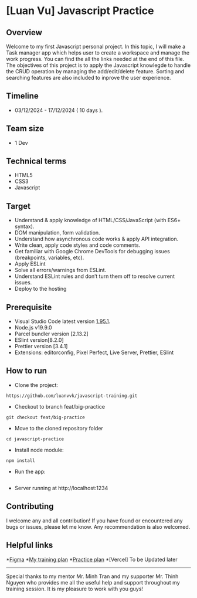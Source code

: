 # [Luan Vu] Javascript Practice 

## Overview

Welcome to my first Javascript personal project. In this topic, I will make a Task manager app which helps 
user to create a workspace and manage the work progress. You can find the all the links needed at the end of this file.
The objectives of this project is to apply the Javascript knowlegde to handle the CRUD operation by managing the add/edit/delete feature. Sorting and searching features are also included to inprove the user experience.

## Timeline
- 03/12/2024 - 17/12/2024 ( 10 days ).

## Team size
- 1 Dev

  
## Technical terms
- HTML5
- CSS3
- Javascript

## Target

- Understand & apply knowledge of HTML/CSS/JavaScript (with ES6+ syntax).
- DOM manipulation, form validation.
- Understand how asynchronous code works & apply API integration.
- Write clean, apply code styles and code comments.
- Get familiar with Google Chrome DevTools for debugging issues (breakpoints, variables, etc).
- Apply ESLint
- Solve all errors/warnings from ESLint.
- Understand ESLint rules and don’t turn them off to resolve current issues.
- Deploy to the hosting 

## Prerequisite
- Visual Studio Code latest version [1.95.1](https://code.visualstudio.com/updates/v1_95).
- Node.js v19.9.0
- Parcel bundler version [2.13.2]
- ESlint version[8.2.0]
- Prettier version [3.4.1]
- Extensions: editorconfig, Pixel Perfect, Live Server, Prettier, ESlint

## How to run

- Clone the project:

```
https://github.com/luanvvk/javascript-training.git
```

- Checkout to branch feat/big-practice
  
```
git checkout feat/big-practice
```

- Move to the cloned repository folder
  
```
cd javascript-practice
```

- Install node module:

```
npm install
```

- Run the app:
  
```

```

- Server running at http://localhost:1234


## Contributing

I welcome any and all contribution! If you have found or encountered any bugs or issues, please let me know. Any recommendation is also welcomed.

## Helpful links
*[Figma](https://www.figma.com/design/bZ132elejbBkNDGjjJv1LV/To-do-app-(Community)?node-id=0-1&node-type=canvas&t=N5Fr5LedX5y4dyMg-0)
*[My training plan](https://docs.google.com/document/d/1TmYnP4evVCyk5F13-RHz-_v7h_Y3GzVAkbjfygDzA7E/edit?tab=t.0)
*[Practice plan](https://docs.google.com/document/d/1U-JRbIMtS5zqsofBnOHf1ejXjaaYGXPoqlN6NsMH02s/edit?tab=t.0)
*[Vercel] To be Updated later

- - -
Special thanks to my mentor Mr. Minh Tran and my supporter Mr. Thinh Nguyen who provides me all the useful help and support throughout my training session. It is my pleasure to work with you guys!
